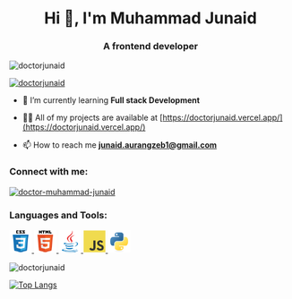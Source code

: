 <h1 align="center">Hi 👋, I'm Muhammad Junaid</h1>
<h3 align="center">A frontend developer</h3>

<p align="left"> <img src="https://komarev.com/ghpvc/?username=doctorjunaid&label=Profile%20views&color=0e75b6&style=flat" alt="doctorjunaid" /> </p>

<p align="left"> <a href="https://github.com/ryo-ma/github-profile-trophy"><img src="https://github-profile-trophy.vercel.app/?username=doctorjunaid" alt="doctorjunaid" /></a> </p>

- 🌱 I’m currently learning **Full stack Development**

- 👨‍💻 All of my projects are available at [https://doctorjunaid.vercel.app/](https://doctorjunaid.vercel.app/)

- 📫 How to reach me **junaid.aurangzeb1@gmail.com**

<h3 align="left">Connect with me:</h3>
<p align="left">
<a href="https://linkedin.com/in/doctor-muhammad-junaid" target="blank"><img align="center" src="https://raw.githubusercontent.com/rahuldkjain/github-profile-readme-generator/master/src/images/icons/Social/linked-in-alt.svg" alt="doctor-muhammad-junaid" height="30" width="40" /></a>
</p>

<h3 align="left">Languages and Tools:</h3>
<p align="left"> <a href="https://www.w3schools.com/css/" target="_blank" rel="noreferrer"> <img src="https://raw.githubusercontent.com/devicons/devicon/master/icons/css3/css3-original-wordmark.svg" alt="css3" width="40" height="40"/> </a> <a href="https://www.w3.org/html/" target="_blank" rel="noreferrer"> <img src="https://raw.githubusercontent.com/devicons/devicon/master/icons/html5/html5-original-wordmark.svg" alt="html5" width="40" height="40"/> </a> <a href="https://www.java.com" target="_blank" rel="noreferrer"> <img src="https://raw.githubusercontent.com/devicons/devicon/master/icons/java/java-original.svg" alt="java" width="40" height="40"/> </a> <a href="https://developer.mozilla.org/en-US/docs/Web/JavaScript" target="_blank" rel="noreferrer"> <img src="https://raw.githubusercontent.com/devicons/devicon/master/icons/javascript/javascript-original.svg" alt="javascript" width="40" height="40"/> </a> <a href="https://www.python.org" target="_blank" rel="noreferrer"> <img src="https://raw.githubusercontent.com/devicons/devicon/master/icons/python/python-original.svg" alt="python" width="40" height="40"/> </a> </p>

<p><img align="center" src="https://github-readme-stats.vercel.app/api/top-langs?username=doctorjunaid&show_icons=true&locale=en&layout=compact" alt="doctorjunaid" /></p>

[![Top Langs](https://github-readme-stats.vercel.app/api/top-langs/?username=DoctorJunaid&layout=compact)](https://github.com/DoctorJunaid/github-readme-stats)

<!--
**DoctorJunaid/DoctorJunaid** is a ✨ _special_ ✨ repository because its `README.md` (this file) appears on your GitHub profile.

Here are some ideas to get you started:

- 🔭 I’m currently working on ...
- 🌱 I’m currently learning ...
- 👯 I’m looking to collaborate on ...
- 🤔 I’m looking for help with ...
- 💬 Ask me about ...
- 📫 How to reach me: ...
- 😄 Pronouns: ...
- ⚡ Fun fact: ...
-->
